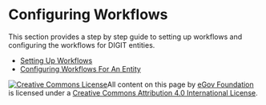 # Configuring Workflows

This section provides a step by step guide to setting up workflows and configuring the workflows for DIGIT entities.

* [Setting Up Workflows](setting-up-workflow.md)
* [Configuring Workflows For An Entity](configuring-workflow-for-an-entity.md)

[![Creative Commons License](https://i.creativecommons.org/l/by/4.0/80x15.png)​](http://creativecommons.org/licenses/by/4.0/)All content on this page by [eGov Foundation](https://egov.org.in/) is licensed under a [Creative Commons Attribution 4.0 International License](http://creativecommons.org/licenses/by/4.0/).
